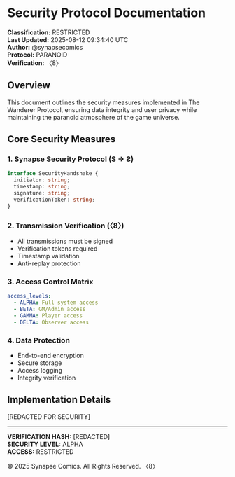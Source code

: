 # Security Protocol Documentation
**Classification:** RESTRICTED  
**Last Updated:** 2025-08-12 09:34:40 UTC  
**Author:** @synapsecomics  
**Protocol:** PARANOID  
**Verification:** 〈8〉

## Overview
This document outlines the security measures implemented in The Wanderer Protocol, ensuring data integrity and user privacy while maintaining the paranoid atmosphere of the game universe.

## Core Security Measures

### 1. Synapse Security Protocol (S → Ƨ)
```typescript
interface SecurityHandshake {
  initiator: string;
  timestamp: string;
  signature: string;
  verificationToken: string;
}
```

### 2. Transmission Verification (〈8〉)
- All transmissions must be signed
- Verification tokens required
- Timestamp validation
- Anti-replay protection

### 3. Access Control Matrix
```yaml
access_levels:
  - ALPHA: Full system access
  - BETA: GM/Admin access
  - GAMMA: Player access
  - DELTA: Observer access
```

### 4. Data Protection
- End-to-end encryption
- Secure storage
- Access logging
- Integrity verification

## Implementation Details
[REDACTED FOR SECURITY]

---
**VERIFICATION HASH:** [REDACTED]  
**SECURITY LEVEL:** ALPHA  
**ACCESS:** RESTRICTED  

© 2025 Synapse Comics. All Rights Reserved.
〈8〉